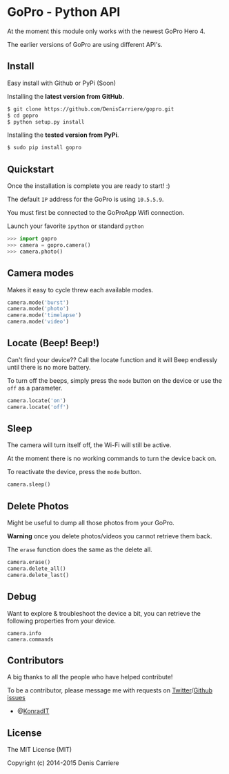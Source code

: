 # GoPro - Python API

At the moment this module only works with the newest GoPro Hero 4.

The earlier versions of GoPro are using different API's.

## Install

Easy install with Github or PyPi (Soon)

Installing the **latest version from GitHub**.

```bash
$ git clone https://github.com/DenisCarriere/gopro.git
$ cd gopro
$ python setup.py install
```

Installing the **tested version from PyPi**.

```bash
$ sudo pip install gopro
```

## Quickstart

Once the installation is complete you are ready to start! :)

The default `IP` address for the GoPro is using `10.5.5.9`.

You must first be connected to the GoProApp Wifi connection.

Launch your favorite `ipython` or standard `python`

```python
>>> import gopro
>>> camera = gopro.camera()
>>> camera.photo()
```

## Camera modes

Makes it easy to cycle threw each available modes.

```python
camera.mode('burst')
camera.mode('photo')
camera.mode('timelapse')
camera.mode('video')
```

## Locate (Beep! Beep!)

Can't find your device?? Call the locate function and it will Beep endlessly until there is no more battery.

To turn off the beeps, simply press the `mode` button on the device or use the `off` as a parameter.

```python
camera.locate('on')
camera.locate('off')
```

## Sleep

The camera will turn itself off, the Wi-Fi will still be active.

At the moment there is no working commands to turn the device back on.

To reactivate the device, press the `mode` button.

```python
camera.sleep()
```

## Delete Photos

Might be useful to dump all those photos from your GoPro.

**Warning** once you delete photos/videos you cannot retrieve them back.

The `erase` function does the same as the delete all.

```python
camera.erase()
camera.delete_all()
camera.delete_last()
```

## Debug

Want to explore & troubleshoot the device a bit, you can retrieve the following properties from your device.

```
camera.info
camera.commands
```

## Contributors

A big thanks to all the people who have helped contribute!

To be a contributor, please message me with requests on [Twitter](https://twitter.com/DenisCarriere)/[Github issues](https://github.com/DenisCarriere/gopro/issues)

- @[KonradIT](https://github.com/KonradIT)

## License

The MIT License (MIT)

Copyright (c) 2014-2015 Denis Carriere
